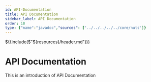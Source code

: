 ```yaml
---
id: API-Documentation
title: API Documentation
sidebar_label: API Documentation
order: 10
type: {"name":"javadoc","sources": ["../../../../../core/nuts"]}
---
```


${{include($"${resources}/header.md")}}

# API Documentation
This is an introduction of API Documentation